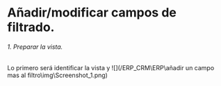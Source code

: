 # Añadir/modificar campos de filtrado.
###### 1. Preparar la vista.
Lo primero será identificar la vista y 
![](/ERP_CRM\ERP\añadir un campo mas al filtro\img\Screenshot_1.png)